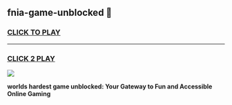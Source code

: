 
## fnia-game-unblocked 👋
<h3>
<a href="https://premium.freeplayer.one?title=fnia-game-unblocked&ref=14F">CLICK TO PLAY</a></h3>
<hr>

<h3>
<a href="https://premium.freeplayer.one?title=fnia-game-unblocked&ref=14F">CLICK 2 PLAY</a>
  
</h3>

<a href="https://premium.freeplayer.one?title=fnia-game-unblocked&ref=12F/"><img src="https://clearcache.store/games.png"></a>


**worlds hardest game unblocked: Your Gateway to Fun and Accessible Online Gaming**
